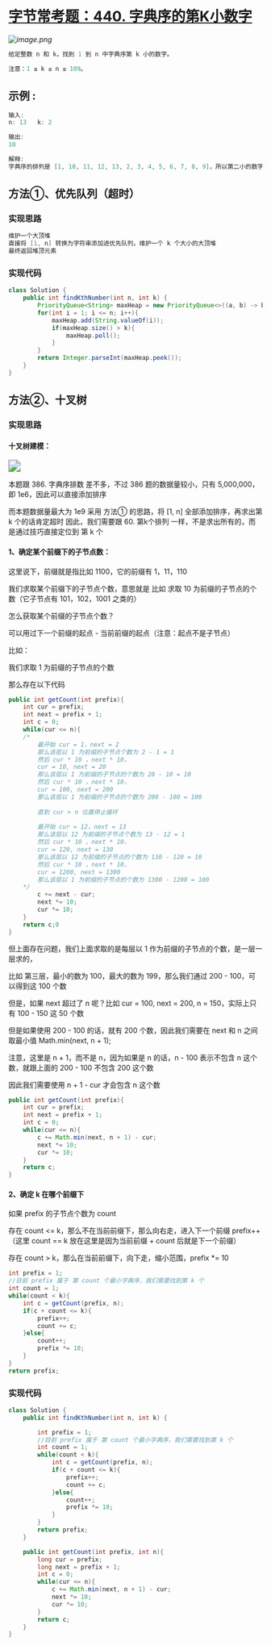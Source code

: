 # [字节常考题：440. 字典序的第K小数字](https://leetcode-cn.com/problems/k-th-smallest-in-lexicographical-order/)

*![image.png](https://pic.leetcode-cn.com/55d14fa47859c2d4f3889ad5c3593e9d5ae5b8b652273ab9d77f7eb7d3cc39ad-image.png)*

```java
给定整数 n 和 k，找到 1 到 n 中字典序第 k 小的数字。

注意：1 ≤ k ≤ n ≤ 109。
```



## **示例 :**

```java
输入:
n: 13   k: 2

输出:
10

解释:
字典序的排列是 [1, 10, 11, 12, 13, 2, 3, 4, 5, 6, 7, 8, 9]，所以第二小的数字是 10。
```





## 方法①、优先队列（超时）



### 实现思路

```java
维护一个大顶堆
直接将 [1, n] 转换为字符串添加进优先队列，维护一个 k 个大小的大顶堆
最终返回堆顶元素
```



### 实现代码

```java
class Solution {
    public int findKthNumber(int n, int k) {
        PriorityQueue<String> maxHeap = new PriorityQueue<>((a, b) -> b.compareTo(a));
        for(int i = 1; i <= n; i++){
            maxHeap.add(String.valueOf(i));
            if(maxHeap.size() > k){
                maxHeap.poll();
            }
        }
        return Integer.parseInt(maxHeap.peek());
    }
}
```





## 方法②、十叉树



### 实现思路



#### 十叉树建模：

<img src="https://pic.leetcode-cn.com/2d29fc99e0e23eac3bd5a25997ffc111694e1024d24a62677decb89e15f6dfce-file_1568710778725" style="zoom:150%;" />



本题跟 386. 字典序排数 差不多，不过 386 题的数据量较小，只有 5,000,000，即 1e6，因此可以直接添加排序

而本题数据量最大为 1e9
采用 方法① 的思路，将 [1, n] 全部添加排序，再求出第 k 个的话肯定超时
因此，我们需要跟 60. 第k个排列 一样，不是求出所有的，而是通过技巧直接定位到 第 k 个



#### 1、确定某个前缀下的子节点数：

这里说下，前缀就是指比如 1100，它的前缀有 1，11，110

我们求取某个前缀下的子节点个数，意思就是 比如 求取 10 为前缀的子节点的个数（它子节点有 101，102，1001 之类的）

怎么获取某个前缀的子节点个数？

可以用过下一个前缀的起点 - 当前前缀的起点（注意：起点不是子节点）

比如：

我们求取 1 为前缀的子节点的个数

那么存在以下代码

```java
public int getCount(int prefix){
    int cur = prefix;
    int next = prefix + 1;
    int c = 0;
    while(cur <= n){
    /*
    	最开始 cur = 1，next = 2
    	那么该层以 1 为前缀的子节点个数为 2 - 1 = 1
    	然后 cur * 10 ，next * 10， 
    	cur = 10, next = 20
    	那么该层以 1 为前缀的子节点的个数为 20 - 10 = 10
    	然后 cur * 10 ，next * 10， 
    	cur = 100, next = 200
    	那么该层以 1 为前缀的子节点的个数为 200 - 100 = 100
    	
    	直到 cur > n 位置停止循环
    	
    	最开始 cur = 12，next = 13
    	那么该层以 12 为前缀的子节点个数为 13 - 12 = 1
    	然后 cur * 10 ，next * 10， 
    	cur = 120, next = 130
    	那么该层以 12 为前缀的子节点的个数为 130 - 120 = 10
    	然后 cur * 10 ，next * 10， 
    	cur = 1200, next = 1300
    	那么该层以 1 为前缀的子节点的个数为 1300 - 1200 = 100
    */
        c += next - cur;
        next *= 10;
        cur *= 10;
    }
    return c;0
}
```

但上面存在问题，我们上面求取的是每层以 1 作为前缀的子节点的个数，是一层一层求的，

比如 第三层，最小的数为 100，最大的数为 199，那么我们通过 200 - 100，可以得到这 100 个数

但是，如果 next 超过了 n 呢？比如 cur = 100, next = 200, n = 150，实际上只有 100 - 150 这 50 个数

但是如果使用 200 - 100 的话，就有 200 个数，因此我们需要在 next 和 n 之间取最小值 Math.min(next, n + 1);

注意，这里是 n + 1，而不是 n，因为如果是 n 的话，n - 100 表示不包含 n 这个数，就跟上面的 200 - 100 不包含 200 这个数

因此我们需要使用 n + 1 - cur 才会包含 n 这个数

```java
public int getCount(int prefix){
    int cur = prefix;
    int next = prefix + 1;
    int c = 0;
    while(cur <= n){
        c += Math.min(next, n + 1) - cur;
        next *= 10;
        cur *= 10;
    }
    return c;
}
```



#### 2、确定 k 在哪个前缀下

如果 prefix 的子节点个数为 count 

存在 count <= k，那么不在当前前缀下，那么向右走，进入下一个前缀  prefix++（这里 count == k 放在这里是因为当前前缀 + count 后就是下一个前缀）

存在 count > k，那么在当前前缀下，向下走，缩小范围，prefix *= 10

```java
int prefix = 1;
//目前 prefix 属于 第 count 个最小字典序，我们需要找到第 k 个
int count = 1;
while(count < k){
    int c = getCount(prefix, n);
    if(c + count <= k){
        prefix++;
        count += c;
    }else{
        count++;
        prefix *= 10;
    }
}
return prefix;
```



### 实现代码

```java
class Solution {
    public int findKthNumber(int n, int k) {

        int prefix = 1;
        //目前 prefix 属于 第 count 个最小字典序，我们需要找到第 k 个
        int count = 1;
        while(count < k){
            int c = getCount(prefix, n);
            if(c + count <= k){
                prefix++;
                count += c;
            }else{
                count++;
                prefix *= 10;
            }
        }
        return prefix;
    }

    public int getCount(int prefix, int n){
        long cur = prefix;
        long next = prefix + 1;
        int c = 0;
        while(cur <= n){
            c += Math.min(next, n + 1) - cur;
            next *= 10;
            cur *= 10;
        }
        return c;
    }
}
```

